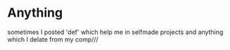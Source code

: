# Anything
sometimes I posted 'def' which help me in selfmade projects and anything which I delate from my comp///
